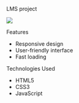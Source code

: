 LMS project

![](assets/images/LMS_preview.png)


Features
- Responsive design  
- User-friendly interface  
- Fast loading  


Technologies Used
- HTML5  
- CSS3  
- JavaScript  
